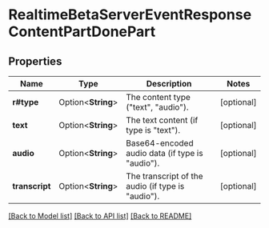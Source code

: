 # RealtimeBetaServerEventResponseContentPartDonePart

## Properties

Name | Type | Description | Notes
------------ | ------------- | ------------- | -------------
**r#type** | Option<**String**> | The content type (\"text\", \"audio\"). | [optional]
**text** | Option<**String**> | The text content (if type is \"text\"). | [optional]
**audio** | Option<**String**> | Base64-encoded audio data (if type is \"audio\"). | [optional]
**transcript** | Option<**String**> | The transcript of the audio (if type is \"audio\"). | [optional]

[[Back to Model list]](../README.md#documentation-for-models) [[Back to API list]](../README.md#documentation-for-api-endpoints) [[Back to README]](../README.md)


